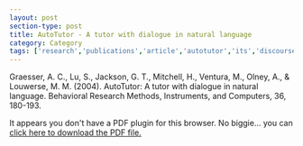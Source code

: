 ```yaml
---
layout: post
section-type: post
title: AutoTutor - A tutor with dialogue in natural language
category: Category
tags: ['research','publications','article','autotutor','its','discourse','nlp','semantics','agents','education-research']
---
```

Graesser, A. C., Lu, S., Jackson, G. T., Mitchell, H., Ventura, M., Olney, A., & Louwerse, M. M. (2004). AutoTutor: A tutor with dialogue in natural language. Behavioral Research Methods, Instruments, and Computers, 36, 180-193. 

<object data="https://umdrive.memphis.edu/aolney/public/publications/AutoTutor%20A%20tutor%20with%20dialogue%20in%20natural%20language.pdf" type="application/pdf" width="100%" height="600px">
 
  <p>It appears you don't have a PDF plugin for this browser.
  No biggie... you can <a href="https://umdrive.memphis.edu/aolney/public/publications/AutoTutor%20A%20tutor%20with%20dialogue%20in%20natural%20language.pdf">click here to
  download the PDF file.</a></p>
  
</object>
